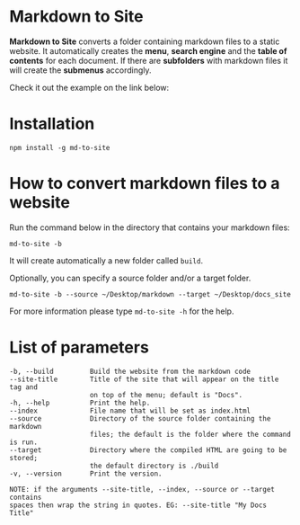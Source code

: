 Markdown to Site
================

**Markdown to Site** converts a folder containing markdown files to a static website. It automatically creates the **menu**, **search engine** and the **table of contents** for each document. If there are **subfolders** with markdown files it will create the **submenus** accordingly.

Check it out the example on the link below:
[]()

# Installation

```
npm install -g md-to-site
```

# How to convert markdown files to a website

Run the command below in the directory that contains your markdown files:

```
md-to-site -b
```

It will create automatically a new folder called `build`.

Optionally, you can specify a source folder and/or a target folder.

```
md-to-site -b --source ~/Desktop/markdown --target ~/Desktop/docs_site
```

For more information please type `md-to-site -h` for the help.

# List of parameters

```
-b, --build         Build the website from the markdown code
--site-title        Title of the site that will appear on the title tag and
                    on top of the menu; default is "Docs".
-h, --help          Print the help.
--index             File name that will be set as index.html
--source            Directory of the source folder containing the markdown
                    files; the default is the folder where the command is run.
--target            Directory where the compiled HTML are going to be stored;
                    the default directory is ./build
-v, --version       Print the version.

NOTE: if the arguments --site-title, --index, --source or --target contains
spaces then wrap the string in quotes. EG: --site-title "My Docs Title"
```
